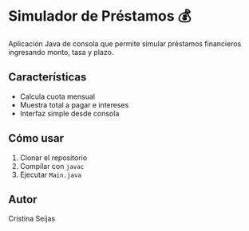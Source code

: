 # Simulador de Préstamos 💰

Aplicación Java de consola que permite simular préstamos financieros ingresando monto, tasa y plazo.

## Características

- Calcula cuota mensual
- Muestra total a pagar e intereses
- Interfaz simple desde consola

## Cómo usar

1. Clonar el repositorio
2. Compilar con `javac`
3. Ejecutar `Main.java`

## Autor
Cristina Seijas
